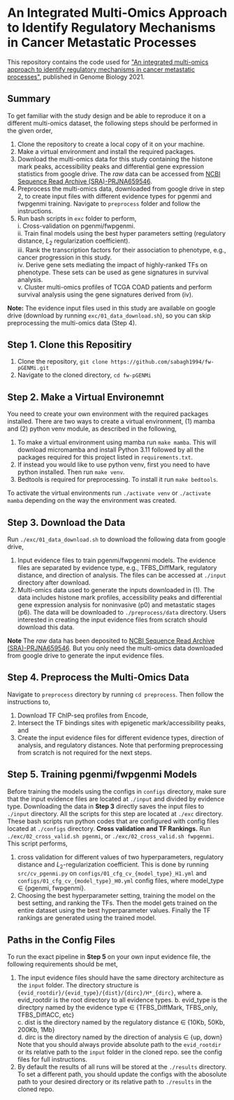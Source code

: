 # An Integrated Multi-Omics Approach to Identify Regulatory Mechanisms in Cancer Metastatic Processes

This repository contains the code used for ["An integrated multi-omics approach to identify regulatory mechanisms in cancer metastatic processes"](https://genomebiology.biomedcentral.com/articles/10.1186/s13059-020-02213-x), published in Genome Biology 2021.
## Summary
To get familiar with the study design and be able to reproduce it on a different multi-omics dataset, the following steps should be performed in the given order,
1) Clone the repository to create a local copy of it on your machine.
2) Make a virtual environment and install the required packages.
3) Download the multi-omics data for this study containing the histone mark peaks, accessibility peaks and differential gene expression statistics from google drive.
   The *raw* data can be accessed from [NCBI Sequence Read Archive (SRA)-PRJNA659546](https://www.ncbi.nlm.nih.gov/sra/?term=PRJNA659546).
4) Preprocess the multi-omics data, downloaded from google drive in step 2, to create input files with different evidence types for pgenmi and fwpgenmi training. 
   Navigate to `preprocess` folder and follow the instructions.
5) Run bash scripts in `exc` folder to perform,\
   i. Cross-validation on pgenmi/fwpgenmi.\
   ii. Train final models using the best hyper parameters setting (regulatory distance, $L_2$ regularization coefficient).\
   iii. Rank the transcription factors for their association to phenotype, e.g., cancer progression in this study.\
   iv. Derive gene sets mediating the impact of highly-ranked TFs on phenotype. These sets can be used as gene signatures in survival analysis.\
   v. Cluster multi-omics profiles of TCGA COAD patients and perform survival analysis using the gene signatures derived from (iv).

**Note:** The evidence input files used in this study are available on google drive (download by running `exc/01_data_download.sh`), so you can skip preprocessing the multi-omics data (Step 4).


## Step 1. Clone this Repositiry
1. Clone the repository, `git clone https://github.com/sabagh1994/fw-pGENMi.git`
2. Navigate to the cloned directory, `cd fw-pGENMi`

## Step 2. Make a Virtual Environemnt
You need to create your own environment with the required packages installed. There are two ways to create a virtual environment, (1) mamba and (2) python venv module, as described in the following,
1. To make a virtual environment using mamba run `make mamba`. This will download micromamba and install Python 3.11 followed by all the packages 
   required for this project listed in `requirements.txt`.
2. If instead you would like to use python venv, first you need to have python installed. Then run `make venv`.
3. Bedtools is required for preprocessing. To install it run `make bedtools`.

To activate the virtual environments run `./activate venv` or `./activate mamba` depending on the way the environment was created.

## Step 3. Download the Data
Run `./exc/01_data_download.sh` to download the following data from google drive,
1. Input evidence files to train pgenmi/fwpgenmi models. The evidence files are separated by evidence type, e.g., TFBS_DiffMark,
   regulatory distance, and direction of analysis. The files can be accessed at `./input` directory after download.
2. Multi-omics data used to generate the inputs downloaded in (1). The data includes histone mark profiles, accessibility peaks and differential gene expression analysis for noninvasive (p0) and metastatic stages (p6). The data will be downloaded to `./preprocess/data` directory. Users interested in creating the input evidence files from scratch should download this data.

**Note** The *raw* data has been deposited to [NCBI Sequence Read Archive (SRA)-PRJNA659546](https://www.ncbi.nlm.nih.gov/sra/?term=PRJNA659546). But you only need the multi-omics data downloaded from google drive to generate the input evidence files. 

## Step 4. Preprocess the Multi-Omics Data
Navigate to `preprocess` directory by running `cd preprocess`. Then follow the instructions to, 
1. Download TF ChIP-seq profiles from Encode,
2. Intersect the TF bindings sites with epigenetic mark/accessibility peaks, and
3. Create the input evidence files for different evidence types, direction of analysis, and regulatory distances.
Note that performing preprocessing from scratch is not required for the next steps.

## Step 5. Training pgenmi/fwpgenmi Models
Before training the models using the configs in `configs` directory, make sure that the input evidence files are located at `./input` and divided by evidence type. Downloading the data in **Step 3** directly saves the input files to `./input` directory. All the scripts for this step are located at `./exc` directory. These bash scripts run python codes that are configured with config files located at `./configs` directory.
**Cross validation and TF Rankings.**
Run `./exc/02_cross_valid.sh pgenmi`, or `./exc/02_cross_valid.sh fwpgenmi`. This script performs,
1. cross validation for different values of two hyperparameters, regulatory distance and $L_2$-regularization coefficient. This is done by running `src/cv_pgenmi.py`
   on `configs/01_cfg_cv_{model_type}_H1.yml` and `configs/01_cfg_cv_{model_type}_H0.yml` config files, where model_type $\in$ {pgenmi, fwpgenmi}.
2. Choosing the best hyperparameter setting, training the model on the best setting, and ranking the TFs.
Then the model gets trained on the entire dataset using the best hyperparameter values. Finally the TF rankings are generated using the trained model.

## Paths in the Config Files
To run the exact pipeline in **Step 5** on your own input evidence file, the following requirements should be met,
1. The input evidence files should have the same directory architecture as the `input` folder. The directory structure is
   `{evid_rootdir}/{evid_type}/{dist}/{dirc}/H*_{dirc}`, where
   a. evid_rootdir is the root directory to all evidence types.
   b. evid_type is the directpry named by the evidence type $\in$ {TFBS_DiffMark, TFBS_only, TFBS_DiffACC, etc}\
   c. dist is the directory named by the regulatory distance $\in$ {10Kb, 50Kb, 200Kb, 1Mb}\
   d. dirc is the directory named by the direction of analysis $\in$ {up, down}
   Note that you should always provide absolute path to the `evid_rootdir` or its relative path to the `input` folder in the cloned repo.
   see the config files for full instructions.
2. By default the results of all runs will be stored at the `./results` directory. To set a different path, you should update the configs
   with the abosolute path to your desired directory or its relative path to `./results` in the cloned repo.
   


<!--- # Data:

To get the processed evidence files used as the input of pgenmi/fwpgenmi
download, wget, ... . This will result in a folder named "input" in the fw-pgenmi folder.

notes on the hierarchy of evidence files input/(evidence_type_name)/(evidence_distance)/(direction_of_analysis)/H0_(direction_of_analysis) or H1_(direction_of_analysis) 

also some instructions on the format of the input (inluding the column tags TF_mark_direction) that the mark order should not change 

# Step 1: Cross Validation:

Cross validation is required to find the best evidence distance and regularization coefficient for each evidence type.
To do cross validation for pgenmi navigate to pgenmi folder (cd pgenmi).
To do cross validation for fwpgenmi navigate to fwpgenmi folder (cd fwpgenmi).

After cross validation the model is trained on the entire dataset which is then used to rank the transcription factors underlying the cancer progression.

# Step 2: Getting mediator genes:

After training the model in step 1, navigate to mediator_genest folder to get the genes mediating the impact of transcription factors on the phenotype, e.g. cancer progression. This can be done based on Posterior Odds Ratio (POR) or Ratio of Posterior Odds Ratios (RPORs).

# Step 3: Survival Analysis:

To cluster multi-omics profiles of TCGA-COAD (colorectal cancer) patients, navigate to coca folder. Most of the functions used for this step are adapted from https://knoweng.github.io.
-->
